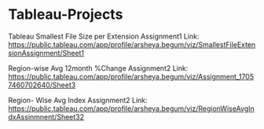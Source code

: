 # Tableau-Projects
Tableau Smallest File Size per Extension Assignment1 Link: https://public.tableau.com/app/profile/arsheya.begum/viz/SmallestFileExtensionAssignment/Sheet1

Region-wise Avg 12month %Change Assignment2 Link: https://public.tableau.com/app/profile/arsheya.begum/viz/Assignment_17057460702640/Sheet3

Region- Wise Avg Index Assignment2 Link: 
https://public.tableau.com/app/profile/arsheya.begum/viz/RegionWiseAvgIndxAssinmnent/Sheet32
